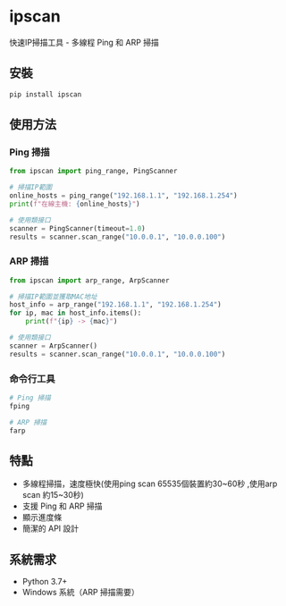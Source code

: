 # ipscan

快速IP掃描工具 - 多線程 Ping 和 ARP 掃描

## 安裝

```bash
pip install ipscan
```

## 使用方法

### Ping 掃描

```python
from ipscan import ping_range, PingScanner

# 掃描IP範圍
online_hosts = ping_range("192.168.1.1", "192.168.1.254")
print(f"在線主機: {online_hosts}")

# 使用類接口
scanner = PingScanner(timeout=1.0)
results = scanner.scan_range("10.0.0.1", "10.0.0.100")
```

### ARP 掃描

```python
from ipscan import arp_range, ArpScanner

# 掃描IP範圍並獲取MAC地址
host_info = arp_range("192.168.1.1", "192.168.1.254")
for ip, mac in host_info.items():
    print(f"{ip} -> {mac}")

# 使用類接口
scanner = ArpScanner()
results = scanner.scan_range("10.0.0.1", "10.0.0.100")
```

### 命令行工具

```bash
# Ping 掃描
fping

# ARP 掃描
farp
```

## 特點

- 多線程掃描，速度極快(使用ping scan 65535個裝置約30~60秒 ,使用arp scan 約15~30秒)
- 支援 Ping 和 ARP 掃描
- 顯示進度條
- 簡潔的 API 設計

## 系統需求

- Python 3.7+
- Windows 系統（ARP 掃描需要） 